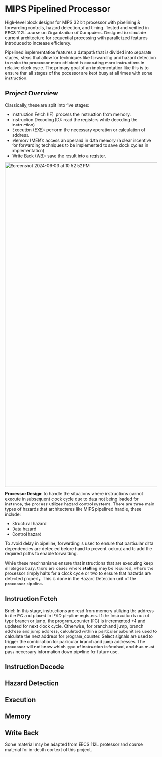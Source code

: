 # MIPS Pipelined Processor
High-level block designs for MIPS 32 bit processor with pipelining & forwarding controls, hazard detection, and timing. Tested and verified in EECS 112L course on Organization of Computers. Designed to simulate current architecture for sequential processing with parallelized features introduced to increase efficiency.

Pipelined implementation features a datapath that is divided into separate stages, steps that allow for techniques like forwarding and hazard detection to make the processor more efficient in executing more instructions in relative clock cycle. The primary goal of an implementation like this is to ensure that all stages of the pocessor are kept busy at all times with some instruction.

## Project Overview
Classically, these are split into five stages:
- Instruction Fetch (IF): process the instruction from memory.
- Instruction Decoding (D): read the registers while decoding the instruction).
- Execution (EXE): perform the necessary operation or calculation of address.
- Memory (MEM): access an operand in data memory (a clear incentive for forwarding techniques to be implemented to save clock cycles in implementation)
- Write Back (WB): save the result into a register.

<img width="1071" alt="Screenshot 2024-06-03 at 10 52 52 PM" src="https://github.com/anyakara/mips32-processor/assets/66985689/b44277e3-5732-417d-870e-dfcd737ebb12">


**Processor Design**: to handle the situations where instructions cannot execute in subsequent clock cycle due to data not being loaded for instance, the process utilizes hazard control systems. There are three main types of hazards that architectures like MIPS pipelined handle, these include:
* Structural hazard
* Data hazard
* Control hazard

To avoid delay in pipeline, forwarding is used to ensure that particular data dependencies are detected before hand to prevent lockout and to add the required paths to enable forwarding. 

While these mechnanisms ensure that instructions that are executing keep all stages busy, there are cases where **stalling** may be required, where the processor simply halts for a clock cycle or two to ensure that hazards are detected properly. This is done in the Hazard Detection unit of the processor pipeline.

## Instruction Fetch
Brief: In this stage, instructions are read from memory utilizing the address in the PC and placed in IF/ID piepline registers. If the instruction is not of type branch or jump, the program_counter (PC) is incremented +4 and updated for next clock cycle. Otherwise, for branch and jump, branch address and jump address, calculated within a particular subunit are used to calculate the next address for program_counter. Select signals are used to trigger the combination for particular branch and jump addresses. The processor will not know which type of instruction is fetched, and thus must pass necessary information down pipeline for future use.

## Instruction Decode


## Hazard Detection


## Execution


## Memory


## Write Back


Some material may be adapted from EECS 112L professor and course material for in-depth context of this project.

